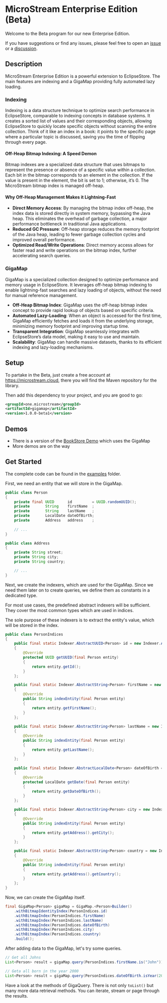 # MicroStream Enterprise Edition (Beta)

Welcome to the Beta program for our new Enterprise Edition.

If you have suggestions or find any issues, please feel free to open an [issue](https://github.com/microstream-one/enterprise-edition-beta/issues) or a [discussion](https://github.com/microstream-one/enterprise-edition-beta/discussions).


## Description

MicroStream Enterprise Edition is a powerful extension to EclipseStore. The main features are indexing and a GigaMap providing fully automated lazy loading.

### Indexing

Indexing is a data structure technique to optimize search performance in EclipseStore, comparable to indexing concepts in database systems. It creates a sorted list of values and their corresponding objects, allowing EclipseStore to quickly locate specific objects without scanning the entire collection. Think of it like an index in a book: it points to the specific page where a particular topic is discussed, saving you the time of flipping through every page.

#### Off-Heap Bitmap Indexing: A Speed Demon

Bitmap indexes are a specialized data structure that uses bitmaps to represent the presence or absence of a specific value within a collection. Each bit in the bitmap corresponds to an element in the collection. If the value is present in the element, the bit is set to 1; otherwise, it’s 0. The MicroStream bitmap index is managed off-heap.

#### Why Off-Heap Management Makes it Lightning-Fast

- **Direct Memory Access**: By managing the bitmap index off-heap, the index data is stored directly in system memory, bypassing the Java heap. This eliminates the overhead of garbage collection, a major performance bottleneck in traditional Java applications.
- **Reduced GC Pressure**: Off-heap storage reduces the memory footprint of the Java heap, leading to fewer garbage collection cycles and improved overall performance.
- **Optimized Read/Write Operations**: Direct memory access allows for faster read and write operations on the bitmap index, further accelerating search queries.

### GigaMap

GigaMap is a specialized collection designed to optimize performance and memory usage in EclipseStore. It leverages off-heap bitmap indexing to enable lightning-fast searches and lazy loading of objects, without the need for manual reference management.

- **Off-Heap Bitmap Index**: GigaMap uses the off-heap bitmap index concept to provide rapid lookup of objects based on specific criteria.
- **Automated Lazy-Loading**: When an object is accessed for the first time, GigaMap efficiently fetches and loads it from the underlying storage, minimizing memory footprint and improving startup time.
- **Transparent Integration**: GigaMap seamlessly integrates with EclipseStore’s data model, making it easy to use and maintain.
- **Scalability**: GigaMap can handle massive datasets, thanks to its efficient indexing and lazy-loading mechanisms.


## Setup

To partake in the Beta, just create a free account at https://microstream.cloud, there you will find the Maven repository for the library.

Then add this dependency to your project, and you are good to go:

```xml
<groupId>one.microstream</groupId>
<artifactId>gigamap</artifactId>
<version>1.0.0-beta1</version>
```

## Demos

- There is a version of the [BookStore Demo](https://github.com/eclipse-store/bookstore-demo/tree/gigamap) which uses the GigaMap
- More demos are on the way

## Get Started

The complete code can be found in the [examples](/examples) folder.

First, we need an entity that we will store in the GigaMap.

```java
public class Person
{
	private final UUID      id         = UUID.randomUUID();
	private       String    firstName  ;
	private       String    lastName   ;
	private       LocalDate dateOfBirth;
	private       Address   address    ;
	
	// ...
}

public class Address
{
	private String street;
	private String city;
	private String country;

	// ...
}
```

Next, we create the indexers, which are used for the GigaMap. Since we need them later on to create queries, we define them as constants in a dedicated type.

For most use cases, the predefined abstract indexers will be sufficient. They cover the most common types which are used in indices.

The sole purpose of these indexers is to extract the entity's value, which will be stored in the index.

```java
public class PersonIndices
{
	public final static Indexer.AbstractUUID<Person> id = new Indexer.AbstractUUID<>()
	{
		@Override
		protected UUID getUUID(final Person entity)
		{
			return entity.getId();
		}
	};

	public final static Indexer.AbstractString<Person> firstName = new Indexer.AbstractString<>()
	{
		@Override
		public String indexEntity(final Person entity)
		{
			return entity.getFirstName();
		}
	};
	
	public final static Indexer.AbstractString<Person> lastName = new Indexer.AbstractString<>()
	{
		@Override
		public String indexEntity(final Person entity)
		{
			return entity.getLastName();
		}
	};
	
	public final static Indexer.AbstractLocalDate<Person> dateOfBirth = new Indexer.AbstractLocalDate<>()
	{
		@Override
		protected LocalDate getDate(final Person entity)
		{
			return entity.getDateOfBirth();
		}
	};

	public final static Indexer.AbstractString<Person> city = new Indexer.AbstractString<>()
	{
		@Override
		public String indexEntity(final Person entity)
		{
			return entity.getAddress().getCity();
		}
	};

	public final static Indexer.AbstractString<Person> country = new Indexer.AbstractString<>()
	{
		@Override
		public String indexEntity(final Person entity)
		{
			return entity.getAddress().getCountry();
		}
	};
}
```

Now, we can create the GigaMap itself.

```java
final GigaMap<Person> gigaMap = GigaMap.<Person>Builder()
	.withBitmapIdentityIndex(PersonIndices.id)
	.withBitmapIndex(PersonIndices.firstName)
	.withBitmapIndex(PersonIndices.lastName)
	.withBitmapIndex(PersonIndices.dateOfBirth)
	.withBitmapIndex(PersonIndices.city)
	.withBitmapIndex(PersonIndices.country)
	.build();
```

After adding data to the GigaMap, let's try some queries.

```java
// Get all Johns
List<Person> result = gigaMap.query(PersonIndices.firstName.is("John")).toList();
```

```java
// Geta all born in the year 2000
List<Person> result = gigaMap.query(PersonIndices.dateOfBirth.isYear(2000)).toList();
```

Have a look at the methods of GigaQuery. There is not only `toList()` but many more data retrieval methods. You can iterate, stream or page through the results.
